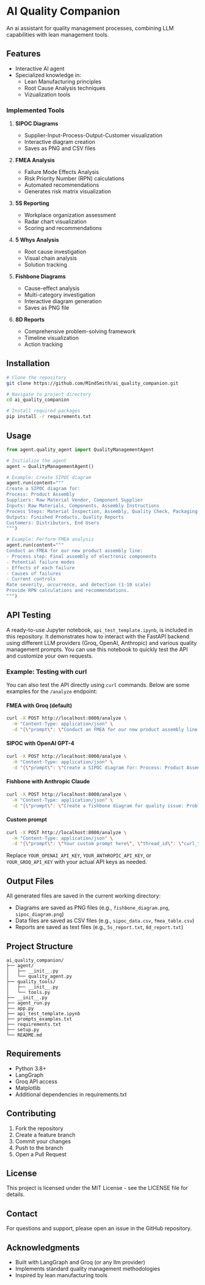 # AI Quality Companion

An ai assistant for quality management processes, combining LLM capabilities with lean management tools.

## Features

- Interactive AI agent 
- Specialized knowledge in:
  - Lean Manufacturing principles
  - Root Cause Analysis techniques
  - Vizualization tools

### Implemented Tools

1. **SIPOC Diagrams**
   - Supplier-Input-Process-Output-Customer visualization
   - Interactive diagram creation
   - Saves as PNG and CSV files

2. **FMEA Analysis**
   - Failure Mode Effects Analysis
   - Risk Priority Number (RPN) calculations
   - Automated recommendations
   - Generates risk matrix visualization

3. **5S Reporting**
   - Workplace organization assessment
   - Radar chart visualization
   - Scoring and recommendations

4. **5 Whys Analysis**
   - Root cause investigation
   - Visual chain analysis
   - Solution tracking

5. **Fishbone Diagrams**
   - Cause-effect analysis
   - Multi-category investigation
   - Interactive diagram generation
   - Saves as PNG file

6. **8D Reports**
   - Comprehensive problem-solving framework
   - Timeline visualization
   - Action tracking

## Installation

```bash
# Clone the repository
git clone https://github.com/M1ndSmith/ai_quality_companion.git

# Navigate to project directory
cd ai_quality_companion

# Install required packages
pip install -r requirements.txt
```

## Usage

```python
from agent.quality_agent import QualityManagementAgent

# Initialize the agent
agent = QualityManagementAgent()

# Example: Create SIPOC diagram
agent.run(content="""
Create a SIPOC diagram for:
Process: Product Assembly
Suppliers: Raw Material Vendor, Component Supplier
Inputs: Raw Materials, Components, Assembly Instructions
Process Steps: Material Inspection, Assembly, Quality Check, Packaging
Outputs: Finished Products, Quality Reports
Customers: Distributors, End Users
""")

# Example: Perform FMEA analysis
agent.run(content="""
Conduct an FMEA for our new product assembly line:
- Process step: Final assembly of electronic components
- Potential failure modes
- Effects of each failure
- Causes of failures
- Current controls
Rate severity, occurrence, and detection (1-10 scale)
Provide RPN calculations and recommendations.
""")
```

## API Testing

A ready-to-use Jupyter notebook, `api_test_template.ipynb`, is included in this repository. It demonstrates how to interact with the FastAPI backend using different LLM providers (Groq, OpenAI, Anthropic) and various quality management prompts. You can use this notebook to quickly test the API and customize your own requests.

### Example: Testing with curl

You can also test the API directly using `curl` commands. Below are some examples for the `/analyze` endpoint:

#### FMEA with Groq (default)
```sh
curl -X POST http://localhost:8000/analyze \
  -H "Content-Type: application/json" \
  -d "{\"prompt\": \"Conduct an FMEA for our new product assembly line: - Process step: Final assembly of electronic components - Potential failure modes - Effects of each failure - Causes of failures - Current controls Rate severity, occurrence, and detection (1-10 scale) Provide RPN calculations and recommendations.\", \"thread_id\": \"curl_test_1\"}"
```

#### SIPOC with OpenAI GPT-4
```sh
curl -X POST http://localhost:8000/analyze \
  -H "Content-Type: application/json" \
  -d "{\"prompt\": \"Create a SIPOC diagram for: Process: Product Assembly Suppliers: Raw Material Vendor, Component Supplier Inputs: Raw Materials, Components, Assembly Instructions Process Steps: Material Inspection, Assembly, Quality Check, Packaging Outputs: Finished Products, Quality Reports Customers: Distributors, End Users\", \"thread_id\": \"curl_test_2\", \"llm_config\": {\"model\": \"openai:gpt-4\", \"api_key\": \"YOUR_OPENAI_API_KEY\"}}"
```

#### Fishbone with Anthropic Claude
```sh
curl -X POST http://localhost:8000/analyze \
  -H "Content-Type: application/json" \
  -d "{\"prompt\": \"Create a fishbone diagram for quality issue: Problem: Inconsistent product quality Categories to analyze: - Machine factors - Method factors - Material factors - Measurement factors - Environment factors - People factors Show cause-effect relationships visually.\", \"thread_id\": \"curl_test_3\", \"llm_config\": {\"model\": \"anthropic:claude-3-sonnet\", \"api_key\": \"YOUR_ANTHROPIC_API_KEY\"}}"
```

#### Custom prompt
```sh
curl -X POST http://localhost:8000/analyze \
  -H "Content-Type: application/json" \
  -d "{\"prompt\": \"Your custom prompt here\", \"thread_id\": \"curl_test_custom\", \"llm_config\": {\"model\": \"groq:llama3-8b-8192\", \"api_key\": \"YOUR_GROQ_API_KEY\"}}"
```

Replace `YOUR_OPENAI_API_KEY`, `YOUR_ANTHROPIC_API_KEY`, or `YOUR_GROQ_API_KEY` with your actual API keys as needed.

## Output Files

All generated files are saved in the current working directory:

- Diagrams are saved as PNG files (e.g., `fishbone_diagram.png`, `sipoc_diagram.png`)
- Data files are saved as CSV files (e.g., `sipoc_data.csv`, `fmea_table.csv`)
- Reports are saved as text files (e.g., `5s_report.txt`, `8d_report.txt`)

## Project Structure

```
ai_quality_companion/
├── agent/
│   ├── __init__.py
│   └── quality_agent.py
├── quality_tools/
│   ├── __init__.py
│   └── tools.py
├── __init__.py
├── agent_run.py
├── app.py
├── api_test_template.ipynb
├── prompts_examples.txt
├── requirements.txt
├── setup.py
└── README.md
```

## Requirements

- Python 3.8+
- LangGraph
- Groq API access
- Matplotlib
- Additional dependencies in requirements.txt

## Contributing

1. Fork the repository
2. Create a feature branch
3. Commit your changes
4. Push to the branch
5. Open a Pull Request

## License

This project is licensed under the MIT License - see the LICENSE file for details.

## Contact

For questions and support, please open an issue in the GitHub repository.

## Acknowledgments

- Built with LangGraph and Groq (or any llm provider)
- Implements standard quality management methodologies
- Inspired by lean manufacturing tools